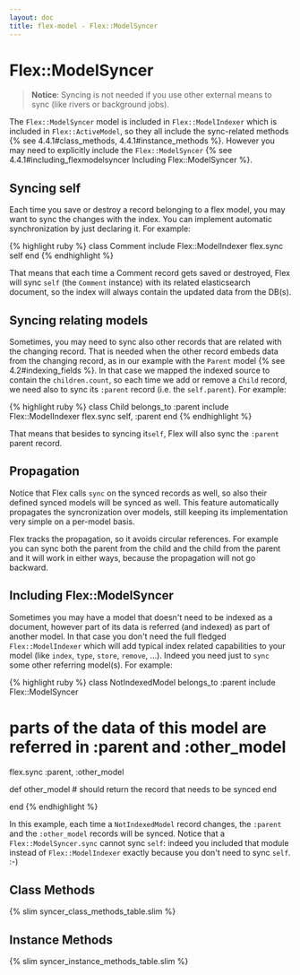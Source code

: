 ```yaml
---
layout: doc
title: flex-model - Flex::ModelSyncer
---
```


# Flex::ModelSyncer

> __Notice__: Syncing is not needed if you use other external means to sync (like rivers or background jobs).


The `Flex::ModelSyncer` model is included in `Flex::ModelIndexer` which is included in `Flex::ActiveModel`, so they all include the sync-related methods {% see 4.4.1#class_methods, 4.4.1#instance_methods %}. However you may need to explicitly include the `Flex::ModelSyncer` {% see 4.4.1#including_flexmodelsyncer Including Flex::ModelSyncer %}.

## Syncing self

Each time you save or destroy a record belonging to a flex model, you may want to sync the changes with the index. You can implement automatic synchronization by just declaring it. For example:

{% highlight ruby %}
class Comment
  include Flex::ModelIndexer
  flex.sync self
end
{% endhighlight %}

That means that each time a Comment record gets saved or destroyed, Flex will sync `self` (the `Comment` instance) with its related elasticsearch document, so the index will always contain the updated data from the DB(s).

## Syncing relating models

Sometimes, you may need to sync also other records that are related with the changing record. That is needed when the other record embeds data from the changing record, as in our example with the `Parent` model {% see 4.2#indexing_fields %}. In that case we mapped the indexed source to contain the `children.count`, so each time we add or remove a `Child` record, we need also to sync its `:parent` record (i.e. the `self.parent`). For example:

{% highlight ruby %}
class Child
  belongs_to :parent
  include Flex::ModelIndexer
  flex.sync self, :parent
end
{% endhighlight %}

That means that besides to syncing it`self`, Flex will also sync the `:parent` parent record.

## Propagation

Notice that Flex calls `sync` on the synced records as well, so also their defined synced models will be synced as well. This feature automatically propagates the syncronization over models, still keeping its implementation very simple on a per-model basis.

Flex tracks the propagation, so it avoids circular references. For example you can sync both the parent from the child and the child from the parent and it will work in either ways, because the propagation will not go backward.


## Including Flex::ModelSyncer

Sometimes you may have a model that doesn't need to be indexed as a document, however part of its data is referred (and indexed) as part of another model. In that case you don't need the full fledged `Flex::ModelIndexer` which will add typical index related capabilities to your model (like `index`, `type`, `store`, `remove`, ...). Indeed you need just to `sync` some other referring model(s). For example:

{% highlight ruby %}
class NotIndexedModel
  belongs_to :parent
  include Flex::ModelSyncer
  # parts of the data of this model are referred in :parent and :other_model
  flex.sync :parent, :other_model

  def other_model
    # should return the record that needs to be synced
  end

end
{% endhighlight %}

In this example, each time a `NotIndexedModel` record changes, the `:parent` and the `:other_model` records will be synced. Notice that a `Flex::ModelSyncer.sync` cannot sync `self`: indeed you included that module instead of `Flex::ModelIndexer` exactly because you don't need to sync `self`. :-)

## Class Methods

{% slim syncer_class_methods_table.slim %}

## Instance Methods

{% slim syncer_instance_methods_table.slim %}
